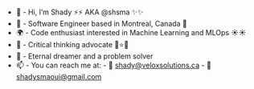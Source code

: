 - 👋  - Hi, I’m Shady ⚡️⚡️ AKA @shsma ✨✨
- 🍁  - Software Engineer based in Montreal, Canada 🍁
- 🌍  - Code enthusiast interested in Machine Learning and MLOps ☀️☀️
- 🌱  - Critical thinking advocate 💫⭐️🌟
- 💞️  - Eternal dreamer and a problem solver
- 📫  - You can reach me at: 
                - 🤖 shady@veloxsolutions.ca 
                - 🤖 shadysmaoui@gmail.com
               
<!---
shsma/shsma is a ✨ special ✨ repository because its `README.md` (this file) appears on your GitHub profile.
You can click the Preview link to take a look at your changes.
--->
